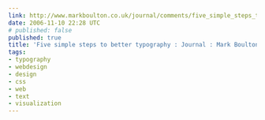 ```yaml
---
link: http://www.markboulton.co.uk/journal/comments/five_simple_steps_to_better_typography/
date: 2006-11-10 22:28 UTC
# published: false
published: true
title: 'Five simple steps to better typography : Journal : Mark Boulton'
tags:
- typography
- webdesign
- design
- css
- web
- text
- visualization
---
```



